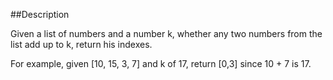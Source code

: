 ##Description

Given a list of numbers and a number k,  whether any two numbers from the list add up to k, return his indexes.

For example, given [10, 15, 3, 7] and k of 17, return [0,3] since 10 + 7 is 17.
